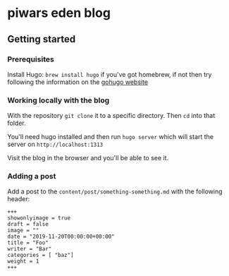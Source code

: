 # piwars eden blog

## Getting started

### Prerequisites

Install Hugo:
`brew install hugo` if you've got homebrew, if not then try following the information on the [gohugo website](https://gohugo.io/getting-started/installing/)

### Working locally with the blog
With the repository `git clone` it to a specific directory.
Then `cd` into that folder.

You'll need hugo installed and then run `hugo server` which will start the server on `http://localhost:1313`

Visit the blog in the browser and you'll be able to see it.

### Adding a post

Add a post to the `content/post/something-something.md` with the following header:
```
+++
showonlyimage = true
draft = false
image = ""
date = "2019-11-20T00:00:00+00:00"
title = "Foo"
writer = "Bar"
categories = [ "baz"]
weight = 1
+++
```
